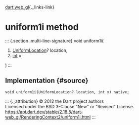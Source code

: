 [dart:web\_gl](../../dart-web_gl/dart-web_gl-library){._links-link}

uniform1i method
================

::: {.section .multi-line-signature}
void uniform1i(

1.  [UniformLocation](../uniformlocation-class)? location,
2.  [int](../../dart-core/int-class) x

)
:::

Implementation {#source}
--------------

``` {.language-dart data-language="dart"}
void uniform1i(UniformLocation? location, int x) native;
```

::: {._attribution}
© 2012 the Dart project authors\
Licensed under the BSD 3-Clause \"New\" or \"Revised\" License.\
<https://api.dart.dev/stable/2.18.5/dart-web_gl/RenderingContext2/uniform1i.html>
:::

